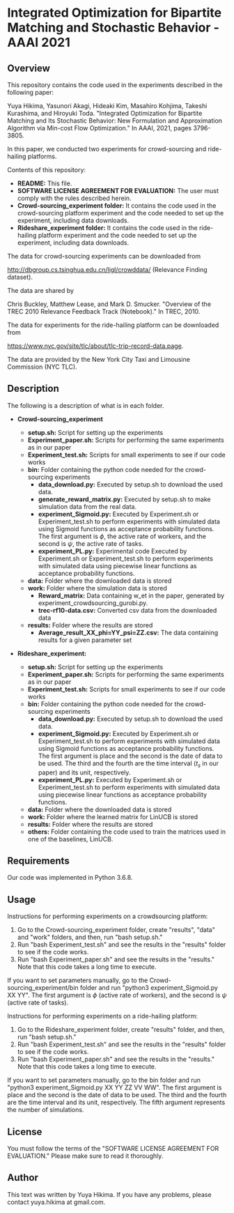 # Integrated Optimization for Bipartite Matching and Stochastic Behavior - AAAI 2021

## Overview
This repository contains the code used in the experiments described in the following paper:
  
Yuya Hikima, Yasunori Akagi, Hideaki Kim, Masahiro Kohjima, Takeshi Kurashima, and Hiroyuki Toda. "Integrated Optimization for Bipartite Matching and Its Stochastic Behavior: New Formulation and Approximation Algorithm via Min-cost Flow Optimization." In AAAI, 2021, pages 3796-3805.

In this paper, we conducted two experiments for crowd-sourcing and ride-hailing platforms.

Contents of this repository:
- **README:** This file.
- **SOFTWARE LICENSE AGREEMENT FOR EVALUATION:** The user must comply with the rules described herein.
- **Crowd-sourcing_experiment folder:** It contains the code used in the crowd-sourcing platform experiment and the code needed to set up the experiment, including data downloads.
- **Rideshare_experiment folder:** It contains the code used in the ride-hailing platform experiment and the code needed to set up the experiment, including data downloads.

The data for crowd-sourcing experiments can be downloaded from
  
http://dbgroup.cs.tsinghua.edu.cn/ligl/crowddata/ (Relevance Finding dataset).
  
The data are shared by
  
Chris Buckley, Matthew Lease, and Mark D. Smucker. "Overview of the TREC 2010 Relevance Feedback Track (Notebook)." In TREC, 2010.

The data for experiments for the ride-hailing platform can be downloaded from

https://www.nyc.gov/site/tlc/about/tlc-trip-record-data.page.

The data are provided by the New York City Taxi and Limousine Commission (NYC TLC).

## Description

The following is a description of what is in each folder.
- **Crowd-sourcing_experiment** 
  - **setup.sh:** Script for setting up the experiments
  - **Experiment_paper.sh:** Scripts for performing the same experiments as in our paper
  - **Experiment_test.sh:** Scripts for small experiments to see if our code works
  - **bin:** Folder containing the python code needed for the crowd-sourcing experiments
    - **data_download.py:** Executed by setup.sh to download the used data.
    - **generate_reward_matrix.py:** Executed by setup.sh to make simulation data from the real data.
    - **experiment_Sigmoid.py:** Executed by Experiment.sh or Experiment_test.sh to perform experiments with simulated data using Sigmoid functions as acceptance probability functions. The first argument is $\phi$, the active rate of workers, and the second is $\psi$, the active rate of tasks.
    - **experiment_PL.py:** Experimental code Executed by Experiment.sh or Experiment_test.sh to perform experiments with simulated data using piecewise linear functions as acceptance probability functions.
  - **data:** Folder where the downloaded data is stored
  - **work:** Folder where the simulation data is stored
    - **Reward_matrix:** Data containing w_et in the paper, generated by experiment_crowdsourcing_gurobi.py.
    - **trec-rf10-data.csv:** Converted csv data from the downloaded data
  - **results:** Folder where the results are stored
    - **Average_result_XX_phi=YY_psi=ZZ.csv:** The data containing results for a given parameter set
   
- **Rideshare_experiment:** 
  - **setup.sh:** Script for setting up the experiments
  - **Experiment_paper.sh:** Scripts for performing the same experiments as in our paper
  - **Experiment_test.sh:** Scripts for small experiments to see if our code works
  - **bin:** Folder containing the python code needed for the crowd-sourcing experiments
    - **data_download.py:** Executed by setup.sh to download the used data.
    - **experiment_Sigmoid.py:** Executed by Experiment.sh or Experiment_test.sh to perform experiments with simulated data using Sigmoid functions as acceptance probability functions. The first argument is place and the second is the date of data to be used. The third and the fourth are the time interval ($t_s$ in our paper) and its unit, respectively.
    - **experiment_PL.py:** Executed by Experiment.sh or Experiment_test.sh to perform experiments with simulated data using piecewise linear functions as acceptance probability functions.
  - **data:** Folder where the downloaded data is stored
  - **work:** Folder where the learned matrix for LinUCB is stored
  - **results:** Folder where the results are stored
  - **others:**  Folder containing the code used to train the matrices used in one of the baselines, LinUCB.

## Requirements
Our code was implemented in Python 3.6.8.

## Usage
Instructions for performing experiments on a crowdsourcing platform:

1. Go to the Crowd-sourcing_experiment folder, create "results", "data" and "work" folders, and then, run "bash setup.sh."
2. Run "bash Experiment_test.sh" and see the results in the "results" folder to see if the code works.
3. Run "bash Experiment_paper.sh" and see the results in the "results." Note that this code takes a long time to execute.
  
If you want to set parameters manually, go to the Crowd-sourcing_experiment/bin folder and run "python3 experiment_Sigmoid.py XX YY". The first argument is $\phi$ (active rate of workers), and the second is $\psi$ (active rate of tasks).

Instructions for performing experiments on a ride-hailing platform:

1. Go to the Rideshare_experiment folder, create "results" folder, and then, run "bash setup.sh."
2. Run "bash Experiment_test.sh" and see the results in the "results" folder to see if the code works.
3. Run "bash Experiment_paper.sh" and see the results in the "results." Note that this code takes a long time to execute.
  
If you want to set parameters manually, go to the bin folder and run "python3 experiment_Sigmoid.py XX YY ZZ VV WW". 
The first argument is place and the second is the date of data to be used. The third and the fourth are the time interval and its unit, respectively. The fifth argument represents the number of simulations.

## License
You must follow the terms of the "SOFTWARE LICENSE AGREEMENT FOR EVALUATION."
Please make sure to read it thoroughly.

## Author
This text was written by Yuya Hikima.
If you have any problems, please contact yuya.hikima at gmail.com.
